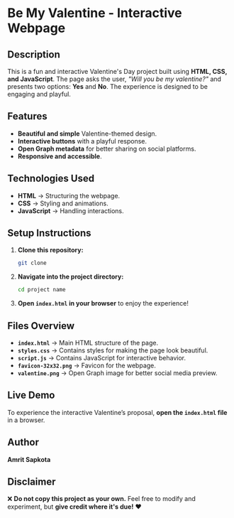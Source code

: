 # Be My Valentine - Interactive Webpage

## Description
This is a fun and interactive Valentine's Day project built using **HTML, CSS, and JavaScript**. The page asks the user, *"Will you be my valentine?"* and presents two options: **Yes** and **No**. The experience is designed to be engaging and playful.

## Features
- **Beautiful and simple** Valentine-themed design.
- **Interactive buttons** with a playful response.
- **Open Graph metadata** for better sharing on social platforms.
- **Responsive and accessible**.

## Technologies Used
- **HTML** → Structuring the webpage.
- **CSS** → Styling and animations.
- **JavaScript** → Handling interactions.

## Setup Instructions
1. **Clone this repository:**
   ```sh
   git clone 
   ```
2. **Navigate into the project directory:**
   ```sh
   cd project name
   ```
3. **Open `index.html` in your browser** to enjoy the experience!

## Files Overview
- **`index.html`** → Main HTML structure of the page.
- **`styles.css`** → Contains styles for making the page look beautiful.
- **`script.js`** → Contains JavaScript for interactive behavior.
- **`favicon-32x32.png`** → Favicon for the webpage.
- **`valentine.png`** → Open Graph image for better social media preview.

## Live Demo
To experience the interactive Valentine’s proposal, **open the `index.html` file** in a browser.

## Author
**Amrit Sapkota**

## Disclaimer
❌ **Do not copy this project as your own.** Feel free to modify and experiment, but **give credit where it's due!** ❤️

